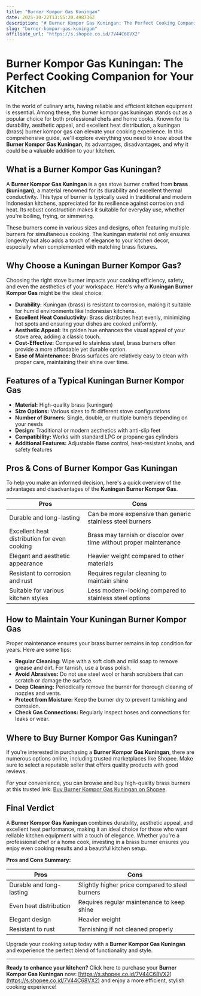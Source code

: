 ```yaml
---
title: "Burner Kompor Gas Kuningan"
date: 2025-10-22T13:55:20.498736Z
description: "# Burner Kompor Gas Kuningan: The Perfect Cooking Companion for Your Kitchen..."
slug: "burner-kompor-gas-kuningan"
affiliate_url: "https://s.shopee.co.id/7V44C68VX2"
---
```

# Burner Kompor Gas Kuningan: The Perfect Cooking Companion for Your Kitchen

In the world of culinary arts, having reliable and efficient kitchen equipment is essential. Among these, the burner kompor gas kuningan stands out as a popular choice for both professional chefs and home cooks. Known for its durability, aesthetic appeal, and excellent heat distribution, a kuningan (brass) burner kompor gas can elevate your cooking experience. In this comprehensive guide, we'll explore everything you need to know about the **Burner Kompor Gas Kuningan**, its advantages, disadvantages, and why it could be a valuable addition to your kitchen.

## What is a Burner Kompor Gas Kuningan?

A **Burner Kompor Gas Kuningan** is a gas stove burner crafted from **brass (kuningan)**, a material renowned for its durability and excellent thermal conductivity. This type of burner is typically used in traditional and modern Indonesian kitchens, appreciated for its resilience against corrosion and heat. Its robust construction makes it suitable for everyday use, whether you're boiling, frying, or simmering.

These burners come in various sizes and designs, often featuring multiple burners for simultaneous cooking. The kuningan material not only ensures longevity but also adds a touch of elegance to your kitchen decor, especially when complemented with matching brass fixtures.

## Why Choose a Kuningan Burner Kompor Gas?

Choosing the right stove burner impacts your cooking efficiency, safety, and even the aesthetics of your workspace. Here's why a **Kuningan Burner Kompor Gas** might be the ideal choice:

- **Durability:** Kuningan (brass) is resistant to corrosion, making it suitable for humid environments like Indonesian kitchens.
- **Excellent Heat Conductivity:** Brass distributes heat evenly, minimizing hot spots and ensuring your dishes are cooked uniformly.
- **Aesthetic Appeal:** Its golden hue enhances the visual appeal of your stove area, adding a classic touch.
- **Cost-Effective:** Compared to stainless steel, brass burners often provide a more affordable yet durable option.
- **Ease of Maintenance:** Brass surfaces are relatively easy to clean with proper care, maintaining their shine over time.

## Features of a Typical Kuningan Burner Kompor Gas

- **Material:** High-quality brass (kuningan)
- **Size Options:** Various sizes to fit different stove configurations
- **Number of Burners:** Single, double, or multiple burners depending on your needs
- **Design:** Traditional or modern aesthetics with anti-slip feet
- **Compatibility:** Works with standard LPG or propane gas cylinders
- **Additional Features:** Adjustable flame control, heat-resistant knobs, and safety features

## Pros & Cons of Burner Kompor Gas Kuningan

To help you make an informed decision, here's a quick overview of the advantages and disadvantages of the **Kuningan Burner Kompor Gas**.

| **Pros** | **Cons** |
|------------|------------|
| Durable and long-lasting | Can be more expensive than generic stainless steel burners |
| Excellent heat distribution for even cooking | Brass may tarnish or discolor over time without proper maintenance |
| Elegant and aesthetic appearance | Heavier weight compared to other materials |
| Resistant to corrosion and rust | Requires regular cleaning to maintain shine |
| Suitable for various kitchen styles | Less modern-looking compared to stainless steel options |

## How to Maintain Your Kuningan Burner Kompor Gas

Proper maintenance ensures your brass burner remains in top condition for years. Here are some tips:

- **Regular Cleaning:** Wipe with a soft cloth and mild soap to remove grease and dirt. For tarnish, use a brass polish.
- **Avoid Abrasives:** Do not use steel wool or harsh scrubbers that can scratch or damage the surface.
- **Deep Cleaning:** Periodically remove the burner for thorough cleaning of nozzles and vents.
- **Protect from Moisture:** Keep the burner dry to prevent tarnishing and corrosion.
- **Check Gas Connections:** Regularly inspect hoses and connections for leaks or wear.

## Where to Buy Burner Kompor Gas Kuningan?

If you're interested in purchasing a **Burner Kompor Gas Kuningan**, there are numerous options online, including trusted marketplaces like Shopee. Make sure to select a reputable seller that offers quality products with good reviews.

For your convenience, you can browse and buy high-quality brass burners at this trusted link: [Buy Burner Kompor Gas Kuningan on Shopee](https://s.shopee.co.id/7V44C68VX2).

## Final Verdict

A **Burner Kompor Gas Kuningan** combines durability, aesthetic appeal, and excellent heat performance, making it an ideal choice for those who want reliable kitchen equipment with a touch of elegance. Whether you're a professional chef or a home cook, investing in a brass burner ensures you enjoy even cooking results and a beautiful kitchen setup.

**Pros and Cons Summary:**

| **Pros** | **Cons** |
|------------|------------|
| Durable and long-lasting | Slightly higher price compared to steel burners |
| Even heat distribution | Requires regular maintenance to keep shine |
| Elegant design | Heavier weight |
| Resistant to rust | Tarnishing if not cleaned properly |

Upgrade your cooking setup today with a **Burner Kompor Gas Kuningan** and experience the perfect blend of functionality and style.

---

**Ready to enhance your kitchen?** Click here to purchase your **Burner Kompor Gas Kuningan** now: [https://s.shopee.co.id/7V44C68VX2](https://s.shopee.co.id/7V44C68VX2) and enjoy a more efficient, stylish cooking experience!